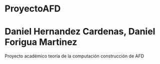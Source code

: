 # ProyectoAFD
# Daniel Hernandez Cardenas, Daniel Forigua Martinez
Proyecto académico teoría de la computación construcción de AFD
